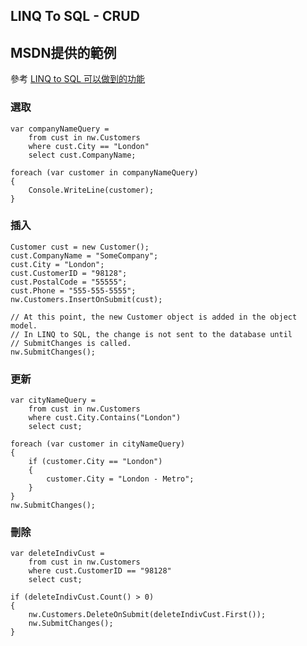LINQ To SQL - CRUD
------


## MSDN提供的範例
參考 [LINQ to SQL 可以做到的功能](http://msdn.microsoft.com/zh-tw/library/bb882643.aspx)

### 選取
	var companyNameQuery =
	    from cust in nw.Customers
	    where cust.City == "London"
	    select cust.CompanyName;
	
	foreach (var customer in companyNameQuery)
	{
	    Console.WriteLine(customer);
	}

### 插入

	Customer cust = new Customer();
	cust.CompanyName = "SomeCompany";
	cust.City = "London";
	cust.CustomerID = "98128";
	cust.PostalCode = "55555";
	cust.Phone = "555-555-5555";
	nw.Customers.InsertOnSubmit(cust);
	
	// At this point, the new Customer object is added in the object model.
	// In LINQ to SQL, the change is not sent to the database until
	// SubmitChanges is called.
	nw.SubmitChanges();

### 更新

	var cityNameQuery =
	    from cust in nw.Customers
	    where cust.City.Contains("London")
	    select cust;
	
	foreach (var customer in cityNameQuery)
	{
	    if (customer.City == "London")
	    {
	        customer.City = "London - Metro";
	    }
	}
	nw.SubmitChanges();

### 刪除

	var deleteIndivCust =
	    from cust in nw.Customers
	    where cust.CustomerID == "98128"
	    select cust;
	
	if (deleteIndivCust.Count() > 0)
	{
	    nw.Customers.DeleteOnSubmit(deleteIndivCust.First());
	    nw.SubmitChanges();
	}